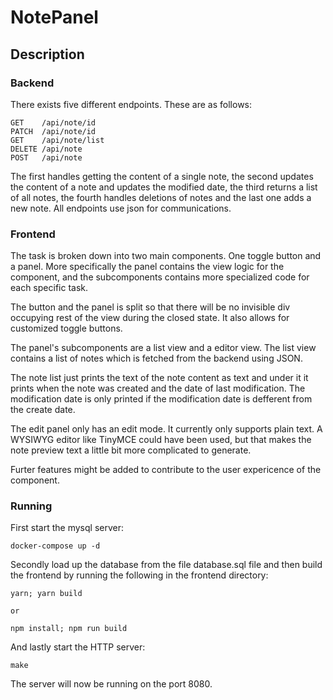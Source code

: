 # NotePanel

## Description

### Backend

There exists five different endpoints. These are as follows:

```http
GET    /api/note/id
PATCH  /api/note/id
GET    /api/note/list
DELETE /api/note
POST   /api/note
```

The first handles getting the content of a single note, the second updates the content of a note and updates the modified date, the third returns a list of all notes, the fourth handles deletions of notes and the last one adds a new note.
All endpoints use json for communications.

### Frontend

The task is broken down into two main components. One toggle button and a panel.
More specifically the panel contains the view logic for the component, and the
subcomponents contains more specialized code for each specific task.

The button and the panel is split so that there will be no invisible div occupying
rest of the view during the closed state. It also allows for customized toggle
buttons.

The panel's subcomponents are a list view and a editor view. The list view contains a list of notes which is fetched from the backend using JSON.

The note list just prints the text of the note content as text and under it it prints when the note was created and the date of last modification. The modification date is only printed if the modification date is defferent from the create date.

The edit panel only has an edit mode. It currently only supports plain text. A WYSIWYG editor like TinyMCE could have been used, but that makes the note preview text a little bit more complicated to generate.

Furter features might be added to contribute to the user expericence of the component.

### Running

First start the mysql server:

```
docker-compose up -d
```

Secondly load up the database from the file database.sql file and
then build the frontend by running the following in the frontend
directory:

```
yarn; yarn build

or

npm install; npm run build
```

And lastly start the HTTP server:

```
make
```

The server will now be running on the port 8080.
